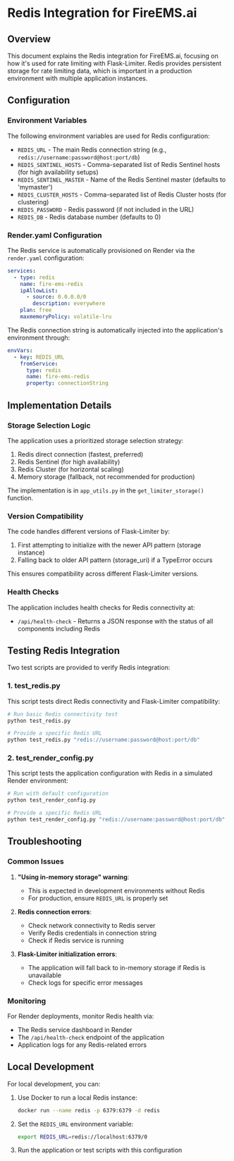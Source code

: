 # Redis Integration for FireEMS.ai

## Overview

This document explains the Redis integration for FireEMS.ai, focusing on how it's used for rate limiting with Flask-Limiter. Redis provides persistent storage for rate limiting data, which is important in a production environment with multiple application instances.

## Configuration

### Environment Variables

The following environment variables are used for Redis configuration:

- `REDIS_URL` - The main Redis connection string (e.g., `redis://username:password@host:port/db`)
- `REDIS_SENTINEL_HOSTS` - Comma-separated list of Redis Sentinel hosts (for high availability setups)
- `REDIS_SENTINEL_MASTER` - Name of the Redis Sentinel master (defaults to 'mymaster')
- `REDIS_CLUSTER_HOSTS` - Comma-separated list of Redis Cluster hosts (for clustering)
- `REDIS_PASSWORD` - Redis password (if not included in the URL)
- `REDIS_DB` - Redis database number (defaults to 0)

### Render.yaml Configuration

The Redis service is automatically provisioned on Render via the `render.yaml` configuration:

```yaml
services:
  - type: redis
    name: fire-ems-redis
    ipAllowList:
      - source: 0.0.0.0/0
        description: everywhere
    plan: free
    maxmemoryPolicy: volatile-lru
```

The Redis connection string is automatically injected into the application's environment through:

```yaml
envVars:
  - key: REDIS_URL
    fromService:
      type: redis
      name: fire-ems-redis
      property: connectionString
```

## Implementation Details

### Storage Selection Logic

The application uses a prioritized storage selection strategy:

1. Redis direct connection (fastest, preferred)
2. Redis Sentinel (for high availability)
3. Redis Cluster (for horizontal scaling)
4. Memory storage (fallback, not recommended for production)

The implementation is in `app_utils.py` in the `get_limiter_storage()` function.

### Version Compatibility

The code handles different versions of Flask-Limiter by:

1. First attempting to initialize with the newer API pattern (storage instance)
2. Falling back to older API pattern (storage_uri) if a TypeError occurs

This ensures compatibility across different Flask-Limiter versions.

### Health Checks

The application includes health checks for Redis connectivity at:

- `/api/health-check` - Returns a JSON response with the status of all components including Redis

## Testing Redis Integration

Two test scripts are provided to verify Redis integration:

### 1. test_redis.py

This script tests direct Redis connectivity and Flask-Limiter compatibility:

```bash
# Run basic Redis connectivity test
python test_redis.py

# Provide a specific Redis URL
python test_redis.py "redis://username:password@host:port/db"
```

### 2. test_render_config.py

This script tests the application configuration with Redis in a simulated Render environment:

```bash
# Run with default configuration
python test_render_config.py

# Provide a specific Redis URL
python test_render_config.py "redis://username:password@host:port/db"
```

## Troubleshooting

### Common Issues

1. **"Using in-memory storage" warning**:
   - This is expected in development environments without Redis
   - For production, ensure `REDIS_URL` is properly set

2. **Redis connection errors**:
   - Check network connectivity to Redis server
   - Verify Redis credentials in connection string
   - Check if Redis service is running

3. **Flask-Limiter initialization errors**:
   - The application will fall back to in-memory storage if Redis is unavailable
   - Check logs for specific error messages

### Monitoring

For Render deployments, monitor Redis health via:

- The Redis service dashboard in Render
- The `/api/health-check` endpoint of the application
- Application logs for any Redis-related errors

## Local Development

For local development, you can:

1. Use Docker to run a local Redis instance:
   ```bash
   docker run --name redis -p 6379:6379 -d redis
   ```

2. Set the `REDIS_URL` environment variable:
   ```bash
   export REDIS_URL=redis://localhost:6379/0
   ```

3. Run the application or test scripts with this configuration